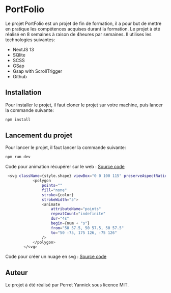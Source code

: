 # PortFolio

Le projet PortFolio est un projet de fin de formation, il a pour but de mettre en pratique les compétences acquises durant la formation.
Le projet à été réalisé en 8 semaines à raison de 4heures par semaines. Il utilises les technologies suivantes:
- NextJS 13
- SQlite
- SCSS
- GSap
- Gsap with ScrollTrigger
- Github

## Installation
Pour installer le projet, il faut cloner le projet sur votre machine, puis lancer la commande suivante:
```bash
npm install
```
## Lancement du projet
Pour lancer le projet, il faut lancer la commande suivante:
```bash
npm run dev
```

Code pour animation récupérer sur le web : 
[Source code ](https://codepen.io/robdimarzo/pen/VqjvqR)
```bash html
 <svg className={style.shape} viewBox="0 0 100 115" preserveAspectRatio="xMidYMin slice">
            <polygon
                points=""
                fill="none"
                stroke={color}
                strokeWidth="5">
                <animate
                    attributeName="points"
                    repeatCount="indefinite"
                    dur="4s"
                    begin={num + "s"}
                    from="50 57.5, 50 57.5, 50 57.5"
                    to="50 -75, 175 126, -75 126"
                />
            </polygon>
        </svg>
```

Code pour créer un nuage en svg : 
[Source code ](https://codepen.io/beauhaus/pen/pmMaWV)


## Auteur
Le projet à été réalisé par Perret Yannick sous licence MIT.